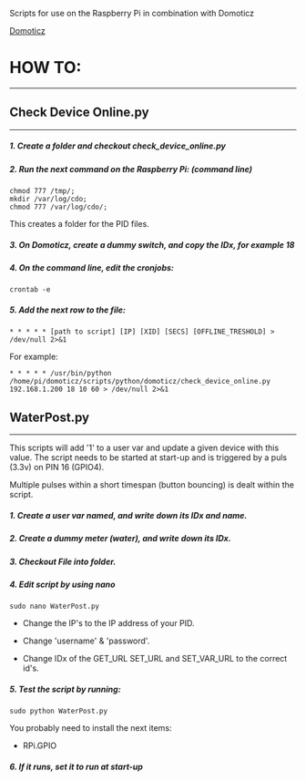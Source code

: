 Scripts for use on the Raspberry Pi in combination with Domoticz


[Domoticz](http://www.domoticz.com/)


# HOW TO:
-----

## Check Device Online.py
-----

##### 1. Create a folder and checkout check_device_online.py

##### 2. Run the next command on the Raspberry Pi: (command line)
 
 ```
 chmod 777 /tmp/;
 mkdir /var/log/cdo;
 chmod 777 /var/log/cdo/;
 ```
 
 This creates a folder for the PID files.

##### 3. On Domoticz, create a dummy switch, and copy the IDx, for example 18

##### 4. On the command line, edit the cronjobs:
 ```
 crontab -e
 ```
 
##### 5. Add the next row to the file:
 ```
 * * * * * [path to script] [IP] [XID] [SECS] [OFFLINE_TRESHOLD] > /dev/null 2>&1
 ```


  For example:

	
```
* * * * * /usr/bin/python /home/pi/domoticz/scripts/python/domoticz/check_device_online.py 192.168.1.200 18 10 60 > /dev/null 2>&1
```




## WaterPost.py
-----

This scripts will add '1' to a user var and update a given device with this value.
The script needs to be started at start-up and is triggered by a puls (3.3v) on PIN 16 (GPIO4).

Multiple pulses within a short timespan (button bouncing) is dealt within the script.





##### 1. Create a user var named, and write down its IDx and name.

##### 2. Create a dummy meter (water), and write down its IDx.

##### 3. Checkout File into folder.

##### 4. Edit script by using nano

```
sudo nano WaterPost.py
```

  * Change the IP's to the IP address of your PID.

  * Change 'username' & 'password'.

  * Change IDx of the GET_URL SET_URL and SET_VAR_URL to the correct id's.


##### 5. Test the script by running:

```
sudo python WaterPost.py
```

You probably need to install the next items:
  * RPi.GPIO

##### 6. If it runs, set it to run at start-up 
